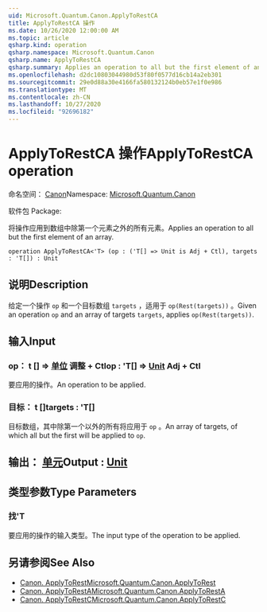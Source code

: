 ```yaml
---
uid: Microsoft.Quantum.Canon.ApplyToRestCA
title: ApplyToRestCA 操作
ms.date: 10/26/2020 12:00:00 AM
ms.topic: article
qsharp.kind: operation
qsharp.namespace: Microsoft.Quantum.Canon
qsharp.name: ApplyToRestCA
qsharp.summary: Applies an operation to all but the first element of an array.
ms.openlocfilehash: d2dc10803044980d53f80f0577d16cb14a2eb301
ms.sourcegitcommit: 29e0d88a30e4166fa580132124b0eb57e1f0e986
ms.translationtype: MT
ms.contentlocale: zh-CN
ms.lasthandoff: 10/27/2020
ms.locfileid: "92696182"
---
```

# <a name="applytorestca-operation"></a><span data-ttu-id="dcc7a-102">ApplyToRestCA 操作</span><span class="sxs-lookup"><span data-stu-id="dcc7a-102">ApplyToRestCA operation</span></span>

<span data-ttu-id="dcc7a-103">命名空间： [Canon](xref:Microsoft.Quantum.Canon)</span><span class="sxs-lookup"><span data-stu-id="dcc7a-103">Namespace: [Microsoft.Quantum.Canon](xref:Microsoft.Quantum.Canon)</span></span>

<span data-ttu-id="dcc7a-104">软件包 [](https://nuget.org/packages/)</span><span class="sxs-lookup"><span data-stu-id="dcc7a-104">Package: [](https://nuget.org/packages/)</span></span>


<span data-ttu-id="dcc7a-105">将操作应用到数组中除第一个元素之外的所有元素。</span><span class="sxs-lookup"><span data-stu-id="dcc7a-105">Applies an operation to all but the first element of an array.</span></span>

```qsharp
operation ApplyToRestCA<'T> (op : ('T[] => Unit is Adj + Ctl), targets : 'T[]) : Unit
```


## <a name="description"></a><span data-ttu-id="dcc7a-106">说明</span><span class="sxs-lookup"><span data-stu-id="dcc7a-106">Description</span></span>

<span data-ttu-id="dcc7a-107">给定一个操作 `op` 和一个目标数组 `targets` ，适用于 `op(Rest(targets))` 。</span><span class="sxs-lookup"><span data-stu-id="dcc7a-107">Given an operation `op` and an array of targets `targets`, applies `op(Rest(targets))`.</span></span>

## <a name="input"></a><span data-ttu-id="dcc7a-108">输入</span><span class="sxs-lookup"><span data-stu-id="dcc7a-108">Input</span></span>

### <a name="op--t--unit-adj--ctl"></a><span data-ttu-id="dcc7a-109">op： t [] => [单位](xref:microsoft.quantum.lang-ref.unit) 调整 + Ctl</span><span class="sxs-lookup"><span data-stu-id="dcc7a-109">op : 'T[] => [Unit](xref:microsoft.quantum.lang-ref.unit) Adj + Ctl</span></span>

<span data-ttu-id="dcc7a-110">要应用的操作。</span><span class="sxs-lookup"><span data-stu-id="dcc7a-110">An operation to be applied.</span></span>


### <a name="targets--t"></a><span data-ttu-id="dcc7a-111">目标： t []</span><span class="sxs-lookup"><span data-stu-id="dcc7a-111">targets : 'T[]</span></span>

<span data-ttu-id="dcc7a-112">目标数组，其中除第一个以外的所有将应用于 `op` 。</span><span class="sxs-lookup"><span data-stu-id="dcc7a-112">An array of targets, of which all but the first will be applied to `op`.</span></span>



## <a name="output--unit"></a><span data-ttu-id="dcc7a-113">输出： [单元](xref:microsoft.quantum.lang-ref.unit)</span><span class="sxs-lookup"><span data-stu-id="dcc7a-113">Output : [Unit](xref:microsoft.quantum.lang-ref.unit)</span></span>



## <a name="type-parameters"></a><span data-ttu-id="dcc7a-114">类型参数</span><span class="sxs-lookup"><span data-stu-id="dcc7a-114">Type Parameters</span></span>

### <a name="t"></a><span data-ttu-id="dcc7a-115">找</span><span class="sxs-lookup"><span data-stu-id="dcc7a-115">'T</span></span>

<span data-ttu-id="dcc7a-116">要应用的操作的输入类型。</span><span class="sxs-lookup"><span data-stu-id="dcc7a-116">The input type of the operation to be applied.</span></span>

## <a name="see-also"></a><span data-ttu-id="dcc7a-117">另请参阅</span><span class="sxs-lookup"><span data-stu-id="dcc7a-117">See Also</span></span>

- [<span data-ttu-id="dcc7a-118">Canon. ApplyToRest</span><span class="sxs-lookup"><span data-stu-id="dcc7a-118">Microsoft.Quantum.Canon.ApplyToRest</span></span>](xref:Microsoft.Quantum.Canon.ApplyToRest)
- [<span data-ttu-id="dcc7a-119">Canon. ApplyToRestA</span><span class="sxs-lookup"><span data-stu-id="dcc7a-119">Microsoft.Quantum.Canon.ApplyToRestA</span></span>](xref:Microsoft.Quantum.Canon.ApplyToRestA)
- [<span data-ttu-id="dcc7a-120">Canon. ApplyToRestC</span><span class="sxs-lookup"><span data-stu-id="dcc7a-120">Microsoft.Quantum.Canon.ApplyToRestC</span></span>](xref:Microsoft.Quantum.Canon.ApplyToRestC)